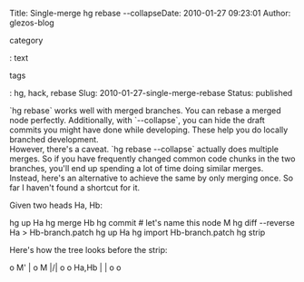 Title: Single-merge hg rebase --collapseDate: 2010-01-27 09:23:01
Author: glezos-blog

category

:   text

tags

:   hg, hack, rebase
Slug: 2010-01-27-single-merge-rebase
Status: published

\`hg rebase\` works well with merged branches. You can rebase a merged
node perfectly. Additionally, with \`--collapse\`, you can hide the
draft commits you might have done while developing. These help you do
locally branched development.\
However, there's a caveat. \`hg rebase --collapse\` actually does
multiple merges. So if you have frequently changed common code chunks in
the two branches, you'll end up spending a lot of time doing similar
merges. Instead, here's an alternative to achieve the same by only
merging once. So far I haven't found a shortcut for it.

</p>
Given two heads Ha, Hb:

</p>
    hg up Ha
    hg merge Hb
    hg commit # let's name this node M
    hg diff --reverse Ha > Hb-branch.patch
    hg up Ha
    hg import Hb-branch.patch
    hg strip

</p>
Here's how the tree looks before the strip:

</p>
    o    M'
    | o  M
    |/|
    o o  Ha,Hb
    | |
    o o

</p>

